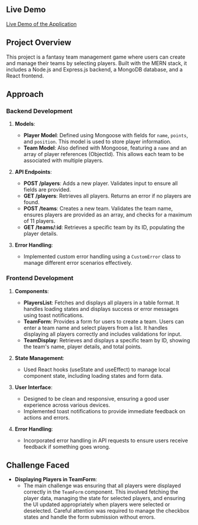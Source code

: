 ## Live Demo

[Live Demo of the Application](https://basic-fantasy-game-5vnj.onrender.com/)

## Project Overview

This project is a fantasy team management game where users can create and manage their teams by selecting players. Built with the MERN stack, it includes a Node.js and Express.js backend, a MongoDB database, and a React frontend.

## Approach

### Backend Development

1. **Models**:

    - **Player Model**: Defined using Mongoose with fields for `name`, `points`, and `position`. This model is used to store player information.
    - **Team Model**: Also defined with Mongoose, featuring a `name` and an array of player references (ObjectId). This allows each team to be associated with multiple players.

2. **API Endpoints**:

    - **POST /players**: Adds a new player. Validates input to ensure all fields are provided.
    - **GET /players**: Retrieves all players. Returns an error if no players are found.
    - **POST /teams**: Creates a new team. Validates the team name, ensures players are provided as an array, and checks for a maximum of 11 players.
    - **GET /teams/:id**: Retrieves a specific team by its ID, populating the player details.

3. **Error Handling**:
    - Implemented custom error handling using a `CustomError` class to manage different error scenarios effectively.

### Frontend Development

1. **Components**:

    - **PlayersList**: Fetches and displays all players in a table format. It handles loading states and displays success or error messages using toast notifications.
    - **TeamForm**: Provides a form for users to create a team. Users can enter a team name and select players from a list. It handles displaying all players correctly and includes validations for input.
    - **TeamDisplay**: Retrieves and displays a specific team by ID, showing the team's name, player details, and total points.

2. **State Management**:

    - Used React hooks (useState and useEffect) to manage local component state, including loading states and form data.

3. **User Interface**:

    - Designed to be clean and responsive, ensuring a good user experience across various devices.
    - Implemented toast notifications to provide immediate feedback on actions and errors.

4. **Error Handling**:
    - Incorporated error handling in API requests to ensure users receive feedback if something goes wrong.

## Challenge Faced

-   **Displaying Players in TeamForm**:
    -   The main challenge was ensuring that all players were displayed correctly in the `TeamForm` component. This involved fetching the player data, managing the state for selected players, and ensuring the UI updated appropriately when players were selected or deselected. Careful attention was required to manage the checkbox states and handle the form submission without errors.
